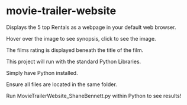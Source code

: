 # movie-trailer-website

Displays the 5 top Rentals as a webpage in your default web browser.

Hover over the image to see synopsis, click to see the image.

The films rating is displayed beneath the title of the film.


This project will run with the standard Python Libraries.

Simply have Python installed.

Ensure all files are located in the same folder.

Run MovieTrailerWebsite_ShaneBennett.py within Python to see results!
